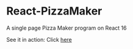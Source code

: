 # React-PizzaMaker
A single page Pizza Maker program on React 16

See it in action: Click <a href="http://stanislavv.ca/React/PizzaMaker1" target="_blank">here</a>


